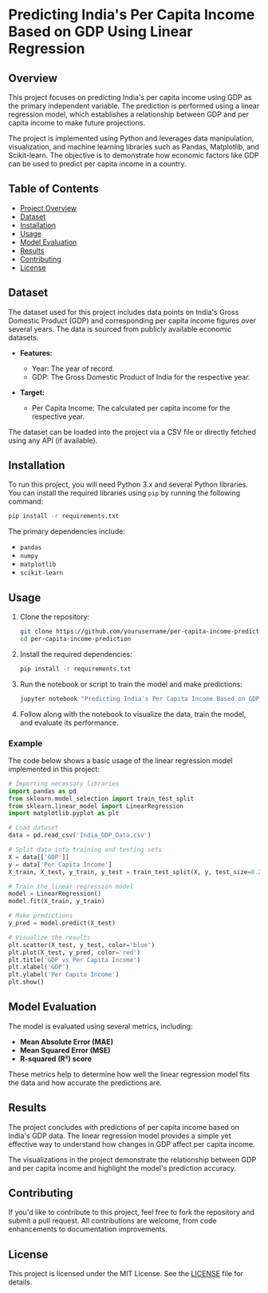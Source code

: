 # Predicting India's Per Capita Income Based on GDP Using Linear Regression

## Overview

This project focuses on predicting India's per capita income using GDP as the primary independent variable. The prediction is performed using a linear regression model, which establishes a relationship between GDP and per capita income to make future projections. 

The project is implemented using Python and leverages data manipulation, visualization, and machine learning libraries such as Pandas, Matplotlib, and Scikit-learn. The objective is to demonstrate how economic factors like GDP can be used to predict per capita income in a country.

## Table of Contents
- [Project Overview](#overview)
- [Dataset](#dataset)
- [Installation](#installation)
- [Usage](#usage)
- [Model Evaluation](#model-evaluation)
- [Results](#results)
- [Contributing](#contributing)
- [License](#license)

## Dataset

The dataset used for this project includes data points on India's Gross Domestic Product (GDP) and corresponding per capita income figures over several years. The data is sourced from publicly available economic datasets.

- **Features:**
  - Year: The year of record.
  - GDP: The Gross Domestic Product of India for the respective year.

- **Target:**
  - Per Capita Income: The calculated per capita income for the respective year.

The dataset can be loaded into the project via a CSV file or directly fetched using any API (if available).

## Installation

To run this project, you will need Python 3.x and several Python libraries. You can install the required libraries using `pip` by running the following command:

```bash
pip install -r requirements.txt
```

The primary dependencies include:
- `pandas`
- `numpy`
- `matplotlib`
- `scikit-learn`

## Usage

1. Clone the repository:

   ```bash
   git clone https://github.com/yourusername/per-capita-income-prediction.git
   cd per-capita-income-prediction
   ```

2. Install the required dependencies:

   ```bash
   pip install -r requirements.txt
   ```

3. Run the notebook or script to train the model and make predictions:

   ```bash
   jupyter notebook "Predicting India's Per Capita Income Based on GDP Using Linear Regression.ipynb"
   ```

4. Follow along with the notebook to visualize the data, train the model, and evaluate its performance.

### Example

The code below shows a basic usage of the linear regression model implemented in this project:

```python
# Importing necessary libraries
import pandas as pd
from sklearn.model_selection import train_test_split
from sklearn.linear_model import LinearRegression
import matplotlib.pyplot as plt

# Load dataset
data = pd.read_csv('India_GDP_Data.csv')

# Split data into training and testing sets
X = data[['GDP']]
y = data['Per Capita Income']
X_train, X_test, y_train, y_test = train_test_split(X, y, test_size=0.2, random_state=42)

# Train the linear regression model
model = LinearRegression()
model.fit(X_train, y_train)

# Make predictions
y_pred = model.predict(X_test)

# Visualize the results
plt.scatter(X_test, y_test, color='blue')
plt.plot(X_test, y_pred, color='red')
plt.title('GDP vs Per Capita Income')
plt.xlabel('GDP')
plt.ylabel('Per Capita Income')
plt.show()
```

## Model Evaluation

The model is evaluated using several metrics, including:
- **Mean Absolute Error (MAE)**
- **Mean Squared Error (MSE)**
- **R-squared (R²) score**

These metrics help to determine how well the linear regression model fits the data and how accurate the predictions are.

## Results

The project concludes with predictions of per capita income based on India's GDP data. The linear regression model provides a simple yet effective way to understand how changes in GDP affect per capita income.

The visualizations in the project demonstrate the relationship between GDP and per capita income and highlight the model's prediction accuracy.

## Contributing

If you'd like to contribute to this project, feel free to fork the repository and submit a pull request. All contributions are welcome, from code enhancements to documentation improvements.

## License

This project is licensed under the MIT License. See the [LICENSE](LICENSE) file for details.
